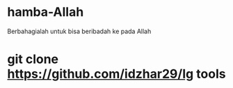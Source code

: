 # hamba-Allah
Berbahagialah untuk bisa beribadah ke pada Allah
# git clone https://github.com/idzhar29/Ig tools
